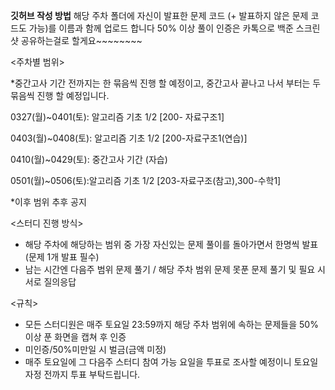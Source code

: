 **깃허브 작성 방법**
해당 주차 폴더에 자신이 발표한 문제 코드 (+ 발표하지 않은 문제 코드도 가능)를 이름과 함께 업로드 합니다
50% 이상 풀이 인증은 카톡으로 백준 스크린 샷 공유하는걸로 할게요~~~~~~~~



<주차별 범위>

*중간고사 기간 전까지는 한 묶음씩 진행 할 예정이고, 중간고사 끝나고 나서 부터는 두 묶음씩 진행 할 예정입니다.

0327(월)~0401(토): 알고리즘 기초 1/2 [200- 자료구조1]

0403(월)~0408(토): 알고리즘 기초 1/2 [200-자료구조1(연습)]

0410(월)~0429(토): 중간고사 기간 (자습)

0501(월)~0506(토):알고리즘 기초 1/2 [203-자료구조(참고),300-수학1]

*이후 범위 추후 공지


<스터디 진행 방식>
- 해당 주차에 해당하는 범위 중 가장 자신있는 문제 풀이를 돌아가면서 한명씩 발표(문제 1개 발표 필수)
- 남는 시간엔 다음주 범위 문제 풀기 / 해당 주차 범위 문제 못푼 문제 풀기 및 필요 시 서로 질의응답

<규칙>
- 모든 스터디원은 매주 토요일 23:59까지 해당 주차 범위에 속하는 문제들을 50% 이상 푼 화면을 캡쳐 후 인증
- 미인증/50%미만일 시 벌금(금액 미정)
- 매주 토요일에 그 다음주 스터디 참여 가능 요일을 투표로 조사할 예정이니 토요일 자정 전까지 투표 부탁드립니다.
